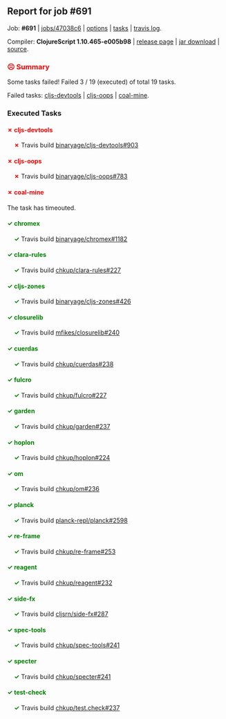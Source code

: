 ## Report for job #691

Job: **#691** | [jobs/47038c6](https://github.com/cljs-oss/canary/commit/47038c6956a1ad525d8dcb04dc801bb1270684f3) | [options](options.edn) | [tasks](tasks.edn) | [travis log](https://travis-ci.org/cljs-oss/canary/builds/460110461).

Compiler: **ClojureScript 1.10.465-e005b98** | [release page](https://github.com/cljs-oss/canary/releases/tag/r1.10.465-e005b98) | [jar download](https://github.com/cljs-oss/canary/releases/download/r1.10.465-e005b98/clojurescript-1.10.465-e005b98.jar) | [source](https://github.com/clojure/clojurescript/commit/e005b987a8d1fe96e76c2975b931575fc2bdfce3).

### <b style='color:red'>☹ Summary</b>

Some tasks failed! Failed 3 / 19 (executed) of total 19 tasks.

Failed tasks: [cljs-devtools](#-cljs-devtools) | [cljs-oops](#-cljs-oops) | [coal-mine](#-coal-mine).

### Executed Tasks

#### <b style='color:red'>&#x2717; cljs-devtools</b>
&nbsp;&nbsp;&nbsp;&nbsp;<b style='color:red'>&#x2717;</b> Travis build [binaryage/cljs-devtools#903](https://travis-ci.org/binaryage/cljs-devtools/builds/460111838)<br>

#### <b style='color:red'>&#x2717; cljs-oops</b>
&nbsp;&nbsp;&nbsp;&nbsp;<b style='color:red'>&#x2717;</b> Travis build [binaryage/cljs-oops#783](https://travis-ci.org/binaryage/cljs-oops/builds/460111840)<br>

#### <b style='color:red'>&#x2717; coal-mine</b>
The task has timeouted.

#### <b style='color:green'>&#x2713; chromex</b>
&nbsp;&nbsp;&nbsp;&nbsp;<b style='color:green'>&#x2713;</b> Travis build [binaryage/chromex#1182](https://travis-ci.org/binaryage/chromex/builds/460111832)<br>

#### <b style='color:green'>&#x2713; clara-rules</b>
&nbsp;&nbsp;&nbsp;&nbsp;<b style='color:green'>&#x2713;</b> Travis build [chkup/clara-rules#227](https://travis-ci.org/chkup/clara-rules/builds/460111834)<br>

#### <b style='color:green'>&#x2713; cljs-zones</b>
&nbsp;&nbsp;&nbsp;&nbsp;<b style='color:green'>&#x2713;</b> Travis build [binaryage/cljs-zones#426](https://travis-ci.org/binaryage/cljs-zones/builds/460111845)<br>

#### <b style='color:green'>&#x2713; closurelib</b>
&nbsp;&nbsp;&nbsp;&nbsp;<b style='color:green'>&#x2713;</b> Travis build [mfikes/closurelib#240](https://travis-ci.org/mfikes/closurelib/builds/460111847)<br>

#### <b style='color:green'>&#x2713; cuerdas</b>
&nbsp;&nbsp;&nbsp;&nbsp;<b style='color:green'>&#x2713;</b> Travis build [chkup/cuerdas#238](https://travis-ci.org/chkup/cuerdas/builds/460111858)<br>

#### <b style='color:green'>&#x2713; fulcro</b>
&nbsp;&nbsp;&nbsp;&nbsp;<b style='color:green'>&#x2713;</b> Travis build [chkup/fulcro#227](https://travis-ci.org/chkup/fulcro/builds/460111862)<br>

#### <b style='color:green'>&#x2713; garden</b>
&nbsp;&nbsp;&nbsp;&nbsp;<b style='color:green'>&#x2713;</b> Travis build [chkup/garden#237](https://travis-ci.org/chkup/garden/builds/460111870)<br>

#### <b style='color:green'>&#x2713; hoplon</b>
&nbsp;&nbsp;&nbsp;&nbsp;<b style='color:green'>&#x2713;</b> Travis build [chkup/hoplon#224](https://travis-ci.org/chkup/hoplon/builds/460111898)<br>

#### <b style='color:green'>&#x2713; om</b>
&nbsp;&nbsp;&nbsp;&nbsp;<b style='color:green'>&#x2713;</b> Travis build [chkup/om#236](https://travis-ci.org/chkup/om/builds/460111894)<br>

#### <b style='color:green'>&#x2713; planck</b>
&nbsp;&nbsp;&nbsp;&nbsp;<b style='color:green'>&#x2713;</b> Travis build [planck-repl/planck#2598](https://travis-ci.org/planck-repl/planck/builds/460111900)<br>

#### <b style='color:green'>&#x2713; re-frame</b>
&nbsp;&nbsp;&nbsp;&nbsp;<b style='color:green'>&#x2713;</b> Travis build [chkup/re-frame#253](https://travis-ci.org/chkup/re-frame/builds/460111957)<br>

#### <b style='color:green'>&#x2713; reagent</b>
&nbsp;&nbsp;&nbsp;&nbsp;<b style='color:green'>&#x2713;</b> Travis build [chkup/reagent#232](https://travis-ci.org/chkup/reagent/builds/460111939)<br>

#### <b style='color:green'>&#x2713; side-fx</b>
&nbsp;&nbsp;&nbsp;&nbsp;<b style='color:green'>&#x2713;</b> Travis build [cljsrn/side-fx#287](https://travis-ci.org/cljsrn/side-fx/builds/460111927)<br>

#### <b style='color:green'>&#x2713; spec-tools</b>
&nbsp;&nbsp;&nbsp;&nbsp;<b style='color:green'>&#x2713;</b> Travis build [chkup/spec-tools#241](https://travis-ci.org/chkup/spec-tools/builds/460111970)<br>

#### <b style='color:green'>&#x2713; specter</b>
&nbsp;&nbsp;&nbsp;&nbsp;<b style='color:green'>&#x2713;</b> Travis build [chkup/specter#241](https://travis-ci.org/chkup/specter/builds/460111943)<br>

#### <b style='color:green'>&#x2713; test-check</b>
&nbsp;&nbsp;&nbsp;&nbsp;<b style='color:green'>&#x2713;</b> Travis build [chkup/test.check#237](https://travis-ci.org/chkup/test.check/builds/460111980)<br>